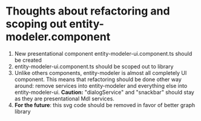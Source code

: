 Thoughts about refactoring and scoping out entity-modeler.component
===========================================================

1. New presentational component entity-modeler-ui.component.ts should be created
2. entity-modeler-ui.component.ts should be scoped out to library
3. Unlike others components, entity-modeler is almost all completely UI component. This means
that refactoring should be done other way around: remove services into entity-modeler and 
everything else into entity-modeler-ui. **Caution:** "dialogService" and "snackbar" should
stay as they are presentational Mdl services.
4. **For the future**: this svg code should be removed in favor of better graph library
